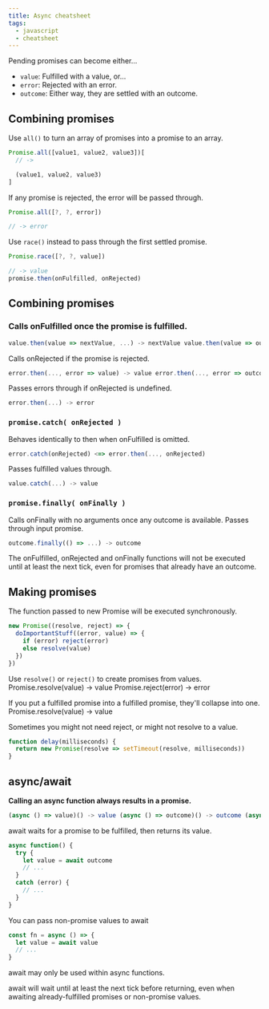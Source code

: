```yaml
---
title: Async cheatsheet
tags:
  - javascript
  - cheatsheet
---
```


Pending promises can become either...

- `value`: Fulfilled with a value, or...
- `error`: Rejected with an error.
- `outcome`: Either way, they are settled with an outcome.

## Combining promises

Use `all()` to turn an array of promises into a promise to an array.

```js
Promise.all([value1, value2, value3])[
  // ->

  (value1, value2, value3)
]
```

If any promise is rejected, the error will be passed through.

```js
Promise.all([?, ?, error])

// -> error
```

Use `race()` instead to pass through the first settled promise.

```js
Promise.race([?, ?, value])

// -> value
promise.then(onFulfilled, onRejected)
```

## Combining promises

### Calls onFulfilled once the promise is fulfilled.

```js
value.then(value => nextValue, ...) -> nextValue value.then(value => outcome, ...) -> outcome value.then(value => throw error, ...) -> error
```

Calls onRejected if the promise is rejected.

```js
error.then(..., error => value) -> value error.then(..., error => outcome) -> outcome error.then(..., error => throw nextError) -> nextError
```

Passes errors through if onRejected is undefined.

```js
error.then(...) -> error
```

### `promise.catch( onRejected )`

Behaves identically to then when onFulfilled is omitted.

```js
error.catch(onRejected) <=> error.then(..., onRejected)
```

Passes fulfilled values through.

```js
value.catch(...) -> value
```

### `promise.finally( onFinally )`

Calls onFinally with no arguments once any outcome is available. Passes through input promise.

```js
outcome.finally(() => ...) -> outcome
```

The onFulfilled, onRejected and onFinally functions will not be executed until at least the next tick, even for promises that already have an outcome.

## Making promises

The function passed to new Promise will be executed synchronously.

```js
new Promise((resolve, reject) => {
  doImportantStuff((error, value) => {
    if (error) reject(error)
    else resolve(value)
  })
})
```

Use `resolve()` or `reject()` to create promises from values.
Promise.resolve(value) -> value Promise.reject(error) -> error

If you put a fulfilled promise into a fulfilled promise, they'll collapse into one.
Promise.resolve(value) -> value

Sometimes you might not need reject, or might not resolve to a value.

```js
function delay(milliseconds) {
  return new Promise(resolve => setTimeout(resolve, milliseconds))
}
```

## async/await

**Calling an async function always results in a promise.**

```js
(async () => value)() -> value (async () => outcome)() -> outcome (async () => throw error)() -> error
```

await waits for a promise to be fulfilled, then returns its value.

```js
async function() {
  try {
    let value = await outcome
    // ...
  }
  catch (error) {
    // ...
  }
}
```

You can pass non-promise values to await

```js
const fn = async () => {
  let value = await value
  // ...
}
```

await may only be used within async functions.

await will wait until at least the next tick before returning, even when awaiting already-fulfilled promises or non-promise values.
